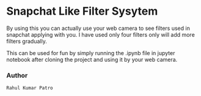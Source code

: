 # Snapchat Like Filter Sysytem 

By using this you can actually use your web camera to see filters used in snapchat applying with you.
I have used only four filters only will add more filters gradually.

This can be used for fun by simply running the .ipynb file in jupyter notebook after cloning the project and using it by your web camera.


### Author 
```
Rahul Kumar Patro
```



